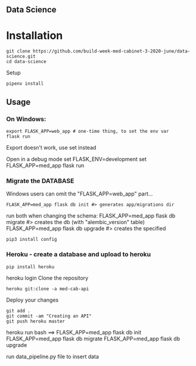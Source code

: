 ## Data Science

# Installation 



    git clone https://github.com/build-week-med-cabinet-3-2020-june/data-science.git
    cd data-science



Setup

    pipenv install

## Usage 

### On Windows:


    export FLASK_APP=web_app # one-time thing, to set the env var
    flask run
    
Export doesn't work, use set instead

Open in a debug mode
    set FLASK_ENV=development
    set FLASK_APP=med_app
    flask run 

### Migrate the DATABASE 

Windows users can omit the "FLASK_APP=web_app" part...

    FLASK_APP=med_app flask db init #> generates app/migrations dir

run both when changing the schema:
    FLASK_APP=med_app flask db migrate #> creates the db (with "alembic_version" table)
    FLASK_APP=med_app flask db upgrade #> creates the specified 

    pip3 install config

### Heroku - create a database and upload to heroku  

    pip install heroku 

heroku login
Clone the repository

    heroku git:clone -a med-cab-api

Deploy your changes

    git add .
    git commit -am "Creating an API"
    git push heroku master

heroku run bash ==> 
    FLASK_APP=med_app flask db init 
    FLASK_APP=med_app flask db migrate
    FLASK_APP=med_app flask db upgrade

run data_pipeline.py file to insert data 
